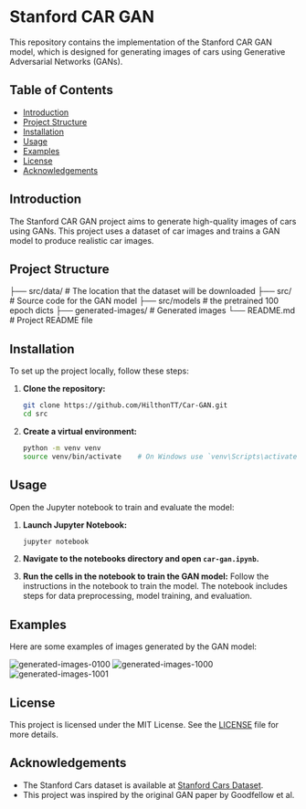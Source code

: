 # Stanford CAR GAN

This repository contains the implementation of the Stanford CAR GAN model, which is designed for generating images of cars using Generative Adversarial Networks (GANs).

## Table of Contents

- [Introduction](#introduction)
- [Project Structure](#project-structure)
- [Installation](#installation)
- [Usage](#usage)
- [Examples](#examples)
- [License](#license)
- [Acknowledgements](#acknowledgements)

## Introduction

The Stanford CAR GAN project aims to generate high-quality images of cars using GANs. This project uses a dataset of car images and trains a GAN model to produce realistic car images.

## Project Structure

├── src/data/ # The location that the dataset will be downloaded
├── src/ # Source code for the GAN model
├── src/models # the pretrained 100 epoch dicts
├── generated-images/ # Generated images
└── README.md # Project README file

## Installation

To set up the project locally, follow these steps:

1. **Clone the repository:**
    ```bash
    git clone https://github.com/HilthonTT/Car-GAN.git
    cd src
    ```

2. **Create a virtual environment:**
    ```bash
    python -m venv venv
    source venv/bin/activate    # On Windows use `venv\Scripts\activate`
    ```

## Usage

Open the Jupyter notebook to train and evaluate the model:

1. **Launch Jupyter Notebook:**
    ```bash
    jupyter notebook
    ```

2. **Navigate to the notebooks directory and open `car-gan.ipynb`.**

3. **Run the cells in the notebook to train the GAN model:**
   Follow the instructions in the notebook to train the model. The notebook includes steps for data preprocessing, model training, and evaluation.

## Examples

Here are some examples of images generated by the GAN model:

![generated-images-0100](https://github.com/user-attachments/assets/412faf40-9f9d-4b4a-95ba-6f3acdf0d94b)
![generated-images-1000](https://github.com/user-attachments/assets/da1e7de3-7af4-4d3b-b425-1f6c1d757e27)
![generated-images-1001](https://github.com/user-attachments/assets/25908780-54ca-4349-8911-e9f9cf023846)

## License

This project is licensed under the MIT License. See the [LICENSE](LICENSE) file for more details.

## Acknowledgements

- The Stanford Cars dataset is available at [Stanford Cars Dataset](https://www.kaggle.com/datasets/jessicali9530/stanford-cars-dataset).
- This project was inspired by the original GAN paper by Goodfellow et al.
